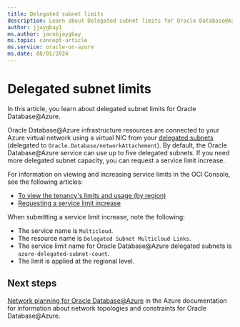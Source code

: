 ```yaml
---
title: Delegated subnet limits
description: Learn about Delegated subnet limits for Oracle Database@Azure.
author: jjaygbay1
ms.author: jacobjaygbay
ms.topic: concept-article
ms.service: oracle-on-azure
ms.date: 08/01/2024
---
```


# Delegated subnet limits 

In this article, you learn about delegated subnet limits for Oracle Database@Azure.

Oracle Database@Azure infrastructure resources are connected to your Azure virtual network using a virtual NIC from your [delegated subnets](/azure/virtual-network/subnet-delegation-overview) (delegated to `Oracle.Database/networkAttachement`). By default, the Oracle Database@Azure service can use up to five delegated subnets. If you need more delegated subnet capacity, you can request a service limit increase.

For information on viewing and increasing service limits in the OCI Console, see the following articles:

- [To view the tenancy's limits and usage (by region)](https://docs.oracle.com/en-us/iaas/Content/General/Concepts/servicelimits.htm#To_view_your_tenancys_limits_and_usage_by_region)
- [Requesting a service limit increase](https://docs.oracle.com/en-us/iaas/Content/General/Concepts/servicelimits.htm#Requesti)

When submitting a service limit increase, note the following:

-   The service name is `Multicloud`.
-   The resource name is `Delegated Subnet Multicloud Links`.
-   The  service limit name for Oracle Database@Azure delegated subnets is `azure-delegated-subnet-count`.
-   The limit is applied at the regional level.

## Next steps

[Network planning for Oracle Database@Azure](oracle-database-network-plan.md) in the Azure documentation for information about network topologies and constraints for Oracle Database@Azure.

